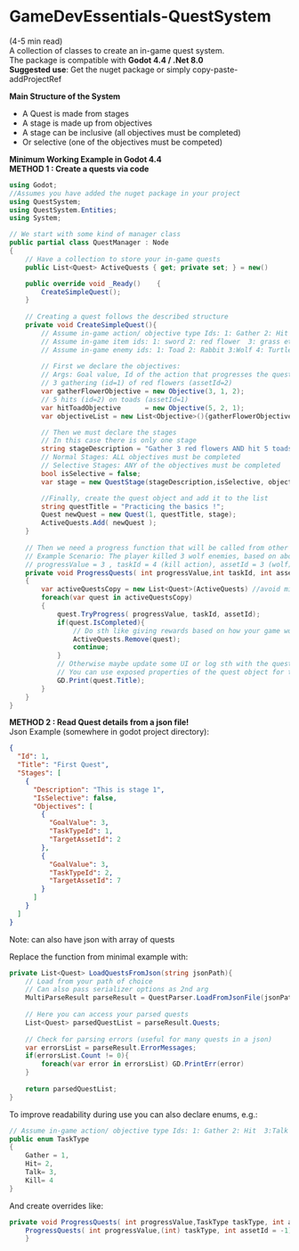 # GameDevEssentials-QuestSystem  
(4-5 min read)  
A collection of classes to create an in-game quest system.  
The package is compatible with **Godot 4.4 / .Net 8.0**  
**Suggested use**: Get the nuget package or simply copy-paste-addProjectRef

**Main Structure of the System**
- A Quest is made from stages
- A stage is made up from objectives
- A stage can be inclusive (all objectives must be completed)
- Or selective (one of the objectives must be competed)

**Minimum Working Example in Godot 4.4**  
**METHOD 1 : Create a quests via code**  
```csharp
using Godot;
//Assumes you have added the nuget package in your project
using QuestSystem;
using QuestSystem.Entities;
using System;

// We start with some kind of manager class 
public partial class QuestManager : Node
{
    // Have a collection to store your in-game quests
    public List<Quest> ActiveQuests { get; private set; } = new()

    public override void _Ready()    {
        CreateSimpleQuest();
    }
    
    // Creating a quest follows the described structure
    private void CreateSimpleQuest(){
        // Assume in-game action/ objective type Ids: 1: Gather 2: Hit  3:Talk  4: Kill etc.
        // Assume in-game item ids: 1: sword 2: red flower  3: grass etc.
        // Assume in-game enemy ids: 1: Toad 2: Rabbit 3:Wolf 4: Turtle etc.
        
        // First we declare the objectives:
        // Args: Goal value, Id of the action that progresses the quest, asset affected
        // 3 gathering (id=1) of red flowers (assetId=2)
        var gatherFlowerObjective = new Objective(3, 1, 2);
        // 5 hits (id=2) on toads (assetId=1)
        var hitToadObjective      = new Objective(5, 2, 1);
        var objectiveList = new List<Objective>(){gatherFlowerObjective,hitToadObjective};

        // Then we must declare the stages
        // In this case there is only one stage
        string stageDescription = "Gather 3 red flowers AND hit 5 toads";
        // Normal Stages: ALL objectives must be completed
        // Selective Stages: ANY of the objectives must be completed
        bool isSelective = false;
        var stage = new QuestStage(stageDescription,isSelective, objectiveList);

        //Finally, create the quest object and add it to the list
        string questTitle = "Practicing the basics !";
        Quest newQuest = new Quest(1, questTitle, stage);
        ActiveQuests.Add( newQuest );
    }
    
    // Then we need a progress function that will be called from other nodes (or connected to events/signals)
    // Example Scenario: The player killed 3 wolf enemies, based on above convention:
    // progressValue = 3 , taskId = 4 (kill action), assetId = 3 (wolf)
    private void ProgressQuests( int progressValue,int taskId, int assetId = -1)
    {
        var activeQuestsCopy = new List<Quest>(ActiveQuests) //avoid mid-loop deletion issues
        foreach(var quest in activeQuestsCopy)
        {
            quest.TryProgress( progressValue, taskId, assetId);
            if(quest.IsCompleted){
                // Do sth like giving rewards based on how your game works
                ActiveQuests.Remove(quest);
                continue;
            }
            // Otherwise maybe update some UI or log sth with the quest progress
            // You can use exposed properties of the quest object for this:
            GD.Print(quest.Title);
        }
    }    
}
```
**METHOD 2 : Read Quest details from a json file!**  
Json Example (somewhere in godot project directory):
```json
{
  "Id": 1,
  "Title": "First Quest",
  "Stages": [
    {
      "Description": "This is stage 1",
      "IsSelective": false,
      "Objectives": [
        {
          "GoalValue": 3,
          "TaskTypeId": 1,
          "TargetAssetId": 2
        },
        {
          "GoalValue": 3,
          "TaskTypeId": 2,
          "TargetAssetId": 7
        }
      ]
    }
  ]
}
```
Note: can also have json with array of quests

Replace the function from minimal example with:
```csharp
private List<Quest> LoadQuestsFromJson(string jsonPath){
    // Load from your path of choice
    // Can also pass serializer options as 2nd arg
    MultiParseResult parseResult = QuestParser.LoadFromJsonFile(jsonPath);
    
    // Here you can access your parsed quests
    List<Quest> parsedQuestList = parseResult.Quests;
    
    // Check for parsing errors (useful for many quests in a json)
    var errorsList = parseResult.ErrorMessages;
    if(errorsList.Count != 0){
        foreach(var error in errorsList) GD.PrintErr(error)
    }
    
    return parsedQuestList;
}
```

To improve readability during use you can also declare enums, e.g.:
```csharp
// Assume in-game action/ objective type Ids: 1: Gather 2: Hit  3:Talk  4: Kill etc.
public enum TaskType
{
    Gather = 1,
    Hit= 2,
    Talk= 3,
    Kill= 4
}
```
And create overrides like:
```csharp
private void ProgressQuests( int progressValue,TaskType taskType, int assetId = -1){
    ProgressQuests( int progressValue,(int) taskType, int assetId = -1)
    }
```

